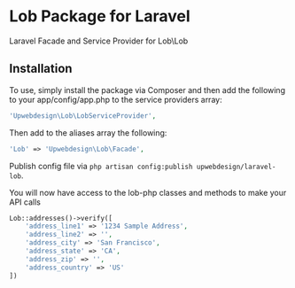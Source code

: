 Lob Package for Laravel
============

Laravel Facade and Service Provider for Lob\Lob

Installation
---
To use, simply install the package via Composer and then add the following to your app/config/app.php to the service providers array:

```php
'Upwebdesign\Lob\LobServiceProvider',
```

Then add to the aliases array the following:
```php
'Lob' => 'Upwebdesign\Lob\Facade',
```

Publish config file via `php artisan config:publish upwebdesign/laravel-lob`.

You will now have access to the lob-php classes and methods to make your API calls
```php
Lob::addresses()->verify([
    'address_line1' => '1234 Sample Address',
    'address_line2' => '',
    'address_city' => 'San Francisco',
    'address_state' => 'CA',
    'address_zip' => '',
    'address_country' => 'US'
])
```